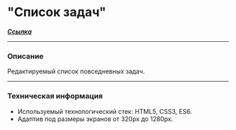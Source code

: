 # "Список задач"
***[Cсылка](https://github.com/Loner789/to-do-list/index.html)***
___
### Описание
Редактируемый список повседневных задач.
___
### Техническая информация
* Используемый технологический стек: HTML5, CSS3, ES6.
* Адаптив под размеры экранов от 320px до 1280px.